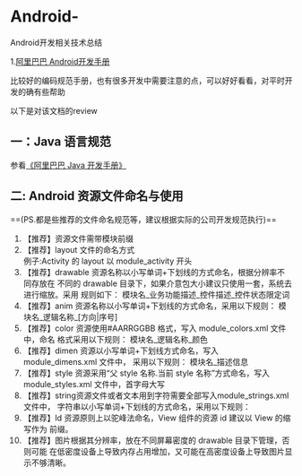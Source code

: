# Android-
Android开发相关技术总结

1.[阿里巴巴 Android开发手册](https://yq.aliyun.com/articles/499254?utm_content=m_42910)

比较好的编码规范手册，也有很多开发中需要注意的点，可以好好看看，对平时开发的确有些帮助

以下是对该文档的review

## 一：Java 语言规范
参看[《阿里巴巴 Java 开发手册》](https;//yq.aliyun.com/articles/69327)


## 二: Android 资源文件命名与使用
==(PS.都是些推荐的文件命名规范等，建议根据实际的公司开发规范执行)==
1. 【推荐】资源文件需带模块前缀
2. 【推荐】layout 文件的命名方式   
     例子:Activity 的 layout 以 module_activity 开头
3. 【推荐】drawable 资源名称以小写单词+下划线的方式命名，根据分辨率不同存放在
不同的 drawable 目录下，如果介意包大小建议只使用一套，系统去进行缩放。采用
规则如下：
模块名_业务功能描述_控件描述_控件状态限定词
4. 【推荐】anim 资源名称以小写单词+下划线的方式命名，采用以下规则：
模块名_逻辑名称_[方向|序号]
5. 【推荐】color 资源使用#AARRGGBB 格式，写入 module_colors.xml 文件中，命名
格式采用以下规则：
模块名_逻辑名称_颜色
6. 【推荐】dimen 资源以小写单词+下划线方式命名，写入 module_dimens.xml 文件中，
采用以下规则：
模块名_描述信息
7. 【推荐】style 资源采用“父 style 名称.当前 style 名称”方式命名，写入
module_styles.xml 文件中，首字母大写
8. 【推荐】string资源文件或者文本用到字符需要全部写入module_strings.xml文件中，
字符串以小写单词+下划线的方式命名，采用以下规则：
9. 【推荐】Id 资源原则上以驼峰法命名，View 组件的资源 id 建议以 View 的缩写作为
前缀。                                
 10. 【推荐】图片根据其分辨率，放在不同屏幕密度的 drawable 目录下管理，否则可能
在低密度设备上导致内存占用增加，又可能在高密度设备上导致图片显示不够清晰。
